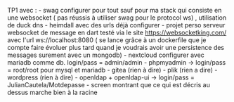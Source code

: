 TP1 avec : 
    - swag configurer pour tout sauf pour ma stack qui consiste en une websocket ( pas réussis à utiliser swag pour le protocol ws) , utilisation de duck dns
    - heimdall avec des urls déjà configurer
    - projet perso serveur websocket de message en dart testé via le site https://websocketking.com/ avec l'url ws://localhost:8080 ( se lance grâce à un dockerfile que je compte faire évoluer plus tard quand je voudrais avoir une persistence des messages surement avec un mongodb)
    - nextcloud configurer avec mariadb comme db. login/pass = admin/admin
    - phpmyadmin -> login/pass = root/root pour mysql et mariadb
    - gitea (rien à dire)
    - plik (rien a dire)
    - wordpress (rien à dire)
    - openldap + openldap-ui -> login/pass = JulianCautela/Motdepasse
    - screen montrant que ce qui est décris au dessus marche bien à la racine



